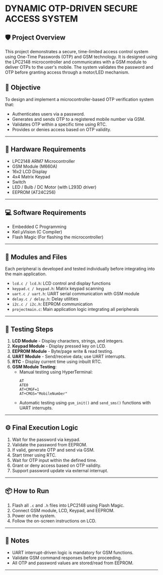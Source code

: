 # DYNAMIC OTP-DRIVEN SECURE ACCESS SYSTEM

## 🛡️ Project Overview

This project demonstrates a secure, time-limited access control system using One-Time Passwords (OTP) and GSM technology. It is designed using the LPC2148 microcontroller and communicates with a GSM module to deliver OTPs to the user's mobile. The system validates the password and OTP before granting access through a motor/LED mechanism.

## 🎯 Objective

To design and implement a microcontroller-based OTP verification system that:
- Authenticates users via a password.
- Generates and sends OTP to a registered mobile number via GSM.
- Validates OTP within a specific time using RTC.
- Provides or denies access based on OTP validity.

---

## 🔧 Hardware Requirements

- LPC2148 ARM7 Microcontroller
- GSM Module (M660A)
- 16x2 LCD Display
- 4x4 Matrix Keypad
- Switch
- LED / Bulb / DC Motor (with L293D driver)
- EEPROM (AT24C256)

---

## 💻 Software Requirements

- Embedded C Programming
- Keil µVision (C Compiler)
- Flash Magic (For flashing the microcontroller)

---

## 🧩 Modules and Files

Each peripheral is developed and tested individually before integrating into the main application.

- `lcd.c / lcd.h`: LCD control and display functions
- `keypad.c / keypad.h`: Matrix keypad scanning
- `uart.c / uart.h`: UART serial communication with GSM module
- `delay.c / delay.h`: Delay utilities
- `i2c.c / i2c.h`: EEPROM communication
- `projectmain.c`: Main application logic integrating all peripherals

---

## 🧪 Testing Steps

1. **LCD Module** - Display characters, strings, and integers.
2. **Keypad Module** - Display pressed key on LCD.
3. **EEPROM Module** - Byte/page write & read testing.
4. **UART Module** - Send/receive data; use UART interrupts.
5. **RTC** - Display current time using inbuilt RTC.
6. **GSM Module Testing**:
   - Manual testing using HyperTerminal:
     ```
     AT
     ATE0
     AT+CMGF=1
     AT+CMGS="MobileNumber"
     ```
   - Automatic testing using `gsm_init()` and `send_sms()` functions with UART interrupts.

---

## ⚙️ Final Execution Logic

1. Wait for the password via keypad.
2. Validate the password from EEPROM.
3. If valid, generate OTP and send via GSM.
4. Start timer using RTC.
5. Wait for OTP input within the defined time.
6. Grant or deny access based on OTP validity.
7. Support password update via external interrupt.

---

## 📦 How to Run

1. Flash all `.c` and `.h` files into LPC2148 using Flash Magic.
2. Connect GSM module, LCD, Keypad, and EEPROM.
3. Power on the system.
4. Follow the on-screen instructions on LCD.

---

## 📎 Notes

- UART interrupt-driven logic is mandatory for GSM functions.
- Validate GSM command responses before proceeding.
- All OTP and password values are stored/read from EEPROM.

---
